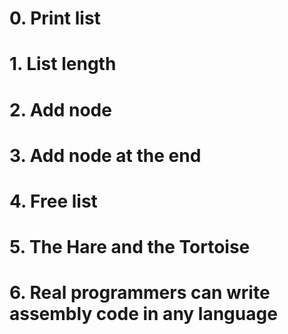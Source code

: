 # 0. Print list #

# 1. List length #

# 2. Add node #

# 3. Add node at the end #

# 4. Free list #

# 5. The Hare and the Tortoise #

# 6. Real programmers can write assembly code in any language #

